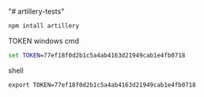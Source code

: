 "# artillery-tests" 

```sh
npm intall artillery
```


TOKEN
windows cmd
```cmd
set TOKEN=77ef18f0d2b1c5a4ab4163d21949cab1e4fb0718
```

shell 
```shell
export TOKEN=77ef18f0d2b1c5a4ab4163d21949cab1e4fb0718
```
